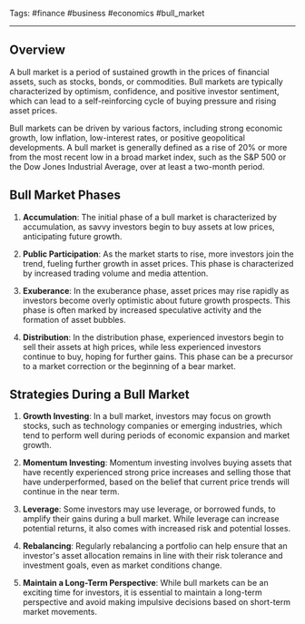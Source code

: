 Tags: #finance #business #economics #bull_market

---

## Overview

A bull market is a period of sustained growth in the prices of financial assets, such as stocks, bonds, or commodities. Bull markets are typically characterized by optimism, confidence, and positive investor sentiment, which can lead to a self-reinforcing cycle of buying pressure and rising asset prices.

Bull markets can be driven by various factors, including strong economic growth, low inflation, low-interest rates, or positive geopolitical developments. A bull market is generally defined as a rise of 20% or more from the most recent low in a broad market index, such as the S&P 500 or the Dow Jones Industrial Average, over at least a two-month period.

## Bull Market Phases

1.  **Accumulation**: The initial phase of a bull market is characterized by accumulation, as savvy investors begin to buy assets at low prices, anticipating future growth.
    
2.  **Public Participation**: As the market starts to rise, more investors join the trend, fueling further growth in asset prices. This phase is characterized by increased trading volume and media attention.
    
3.  **Exuberance**: In the exuberance phase, asset prices may rise rapidly as investors become overly optimistic about future growth prospects. This phase is often marked by increased speculative activity and the formation of asset bubbles.
    
4.  **Distribution**: In the distribution phase, experienced investors begin to sell their assets at high prices, while less experienced investors continue to buy, hoping for further gains. This phase can be a precursor to a market correction or the beginning of a bear market.
    

## Strategies During a Bull Market

1.  **Growth Investing**: In a bull market, investors may focus on growth stocks, such as technology companies or emerging industries, which tend to perform well during periods of economic expansion and market growth.
    
2.  **Momentum Investing**: Momentum investing involves buying assets that have recently experienced strong price increases and selling those that have underperformed, based on the belief that current price trends will continue in the near term.
    
3.  **Leverage**: Some investors may use leverage, or borrowed funds, to amplify their gains during a bull market. While leverage can increase potential returns, it also comes with increased risk and potential losses.
    
4.  **Rebalancing**: Regularly rebalancing a portfolio can help ensure that an investor's asset allocation remains in line with their risk tolerance and investment goals, even as market conditions change.
    
5.  **Maintain a Long-Term Perspective**: While bull markets can be an exciting time for investors, it is essential to maintain a long-term perspective and avoid making impulsive decisions based on short-term market movements.